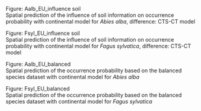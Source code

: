 Figure: Aalb_EU_influence soil <br>
Spatial prediction of the influence of soil information on occurrence probability with continental model for *Abies alba*, difference: CTS-CT model  

Figure: Fsyl_EU_influence soil <br>
Spatial prediction of the influence of soil information on occurrence probability with continental model for *Fagus sylvatica*, difference: CTS-CT model  

Figure: Aalb_EU_balanced <br>
Spatial prediction of the occurrence probability based on the balanced species dataset with continental model for *Abies alba*

Figure: Fsyl_EU_balanced <br>
Spatial prediction of the occurrence probability based on the balanced species dataset with continental model for *Fagus sylvatica*
